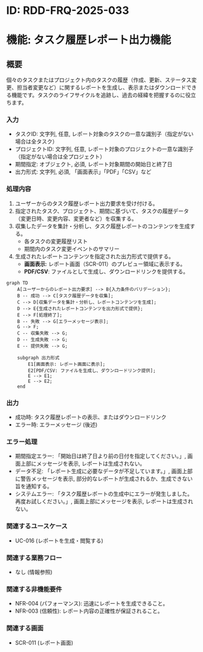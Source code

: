 # ID: RDD-FRQ-2025-033

# 機能: タスク履歴レポート出力機能

## 概要

個々のタスクまたはプロジェクト内のタスクの履歴（作成、更新、ステータス変更、担当者変更など）に関するレポートを生成し、表示またはダウンロードできる機能です。タスクのライフサイクルを追跡し、過去の経緯を把握するのに役立ちます。

### 入力

- タスクID: 文字列, 任意, レポート対象のタスクの一意な識別子（指定がない場合は全タスク）
- プロジェクトID: 文字列, 任意, レポート対象のプロジェクトの一意な識別子（指定がない場合は全プロジェクト）
- 期間指定: オブジェクト, 必須, レポート対象期間の開始日と終了日
- 出力形式: 文字列, 必須, 「画面表示」「PDF」「CSV」など

### 処理内容

1. ユーザーからのタスク履歴レポート出力要求を受け付ける。
1. 指定されたタスク、プロジェクト、期間に基づいて、タスクの履歴データ（変更日時、変更内容、変更者など）を収集する。
1. 収集したデータを集計・分析し、タスク履歴レポートのコンテンツを生成する。
   - 各タスクの変更履歴リスト
   - 期間内のタスク変更イベントのサマリー
1. 生成されたレポートコンテンツを指定された出力形式で提供する。
   - **画面表示**: レポート画面（SCR-011）のプレビュー領域に表示する。
   - **PDF/CSV**: ファイルとして生成し、ダウンロードリンクを提供する。

```mermaid
graph TD
    A[ユーザーからのレポート出力要求] --> B{入力条件のバリデーション};
    B -- 成功 --> C[タスク履歴データを収集];
    C --> D[収集データを集計・分析し、レポートコンテンツを生成];
    D --> E{生成されたレポートコンテンツを出力形式で提供};
    E --> F[処理終了];
    B -- 失敗 --> G[エラーメッセージ表示];
    G --> F;
    C -- 収集失敗 --> G;
    D -- 生成失敗 --> G;
    E -- 提供失敗 --> G;

    subgraph 出力形式
        E1[画面表示: レポート画面に表示];
        E2[PDF/CSV: ファイルを生成し、ダウンロードリンク提供];
        E --> E1;
        E --> E2;
    end
```

### 出力

- 成功時: タスク履歴レポートの表示、またはダウンロードリンク
- エラー時: エラーメッセージ (後述)

### エラー処理

- 期間指定エラー: 「開始日は終了日より前の日付を指定してください。」, 画面上部にメッセージを表示, レポートは生成されない。
- データ不足: 「レポート生成に必要なデータが不足しています。」, 画面上部に警告メッセージを表示, 部分的なレポートが生成されるか、生成できない旨を通知する。
- システムエラー: 「タスク履歴レポートの生成中にエラーが発生しました。再度お試しください。」, 画面上部にメッセージを表示, レポートは生成されない。

### 関連するユースケース

- UC-016 (レポートを生成・閲覧する)

### 関連する業務フロー

- なし (情報参照)

### 関連する非機能要件

- NFR-004 (パフォーマンス): 迅速にレポートを生成できること。
- NFR-003 (信頼性): レポート内容の正確性が保証されること。

### 関連する画面

- SCR-011 (レポート画面)
